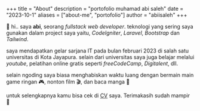 +++
title = "About"
description = "portofolio muhamad abi saleh"
date = "2023-10-1"
aliases = ["about-me", "portofolio"]
author = "abiisaleh"
+++

👋 hi.. saya **abi**, seorang _fullstack web developer_. teknologi yang sering saya gunakan dalam project saya yaitu, _CodeIgniter_, _Laravel_, _Bootstrap_ dan _Tailwind_.

saya mendapatkan gelar sarjana IT pada bulan februari 2023 di salah satu universitas di Kota Jayapura. selain dari universitas saya juga belajar melalui _youtube_, pelatihan online gratis seperti _freeCodeCamp_, _Digitalent_, dll.

selain ngoding saya biasa menghabiskan waktu luang dengan bermain main game ringan 🎮, nonton film 🎬, dan baca manga 📖

untuk selengkapnya kamu bisa cek di [CV](https://abiisaleh.github.io/bs5-portofolio/assets/CV.pdf) saya.
Terimakasih sudah mampir 🙏
